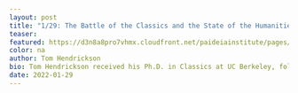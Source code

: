 ```yaml
---
layout: post
title: "1/29: The Battle of the Classics and the State of the Humanities Today"
teaser: 
featured: https://d3n8a8pro7vhmx.cloudfront.net/paideiainstitute/pages/1616/attachments/original/1642772688/Adler_Icon.png?1642772688
color: na
author: Tom Hendrickson
bio: Tom Hendrickson received his Ph.D. in Classics at UC Berkeley, followed by a Rome Prize at the American Academy and a post-doc at the Scuola Normale Superiore di Pisa. Hendrickson has taught at a variety of institutions, including College Possible (through Americorps) and San Quentin State Prison (through the Prison University Project). He now teaches at Stanford Online High School.
date: 2022-01-29
---
```

